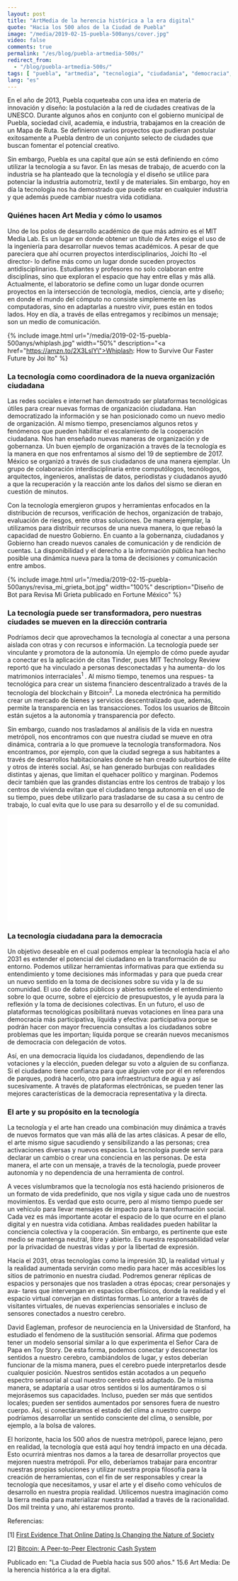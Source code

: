 ```yaml
---
layout: post
title: "ArtMedia de la herencia histórica a la era digital"
quote: "Hacia los 500 años de la Ciudad de Puebla"
image: "/media/2019-02-15-puebla-500anys/cover.jpg"
video: false
comments: true
permalink: "/es/blog/puebla-artmedia-500s/"
redirect_from:
  - "/blog/puebla-artmedia-500s/"
tags: [ "puebla", "artmedia", "tecnologia", "ciudadania", "democracia", "arte", "diseno", "innovacion", "cultura", "sociedad", "futuro" ]
lang: "es"
---
```


En el año de 2013, Puebla coqueteaba con una idea en materia de innovación y diseño: la postulación a la red de ciudades creativas de la UNESCO.  Durante algunos años en conjunto con el gobierno municipal de Puebla, sociedad civil, academia, e industria,  trabajamos en la creación de un Mapa de Ruta. Se definieron varios proyectos que pudieran postular exitosamente a Puebla dentro de un conjunto selecto de ciudades que buscan fomentar el potencial creativo.

Sin embargo, Puebla es una capital que aún se está definiendo en cómo utilizar la tecnología a su favor. En las mesas de trabajo, de acuerdo con la industria se ha planteado que la tecnología y el diseño se utilice para potenciar la industria automotriz, textil y de materiales. Sin embargo, hoy en día la tecnología nos ha demostrado que puede estar en cualquier industria y que además puede cambiar nuestra vida cotidiana.

### Quiénes hacen Art Media y cómo lo usamos
Uno de los polos de desarrollo académico de que más admiro es el MIT Media Lab. Es un lugar en donde obtener un título de Artes exige el uso de la ingeniería para desarrollar nuevos temas académicos. A pesar de que pareciera que ahí ocurren proyectos interdisciplinarios, Joichi Ito -el director- lo define más como un lugar donde suceden proyectos antidisciplinarios. Estudiantes y profesores no solo colaboran entre disciplinas, sino que exploran el espacio que hay entre ellas y más allá. Actualmente, el laboratorio se define como un lugar donde ocurren proyectos en la intersección de tecnología, medios, ciencia, arte y diseño; en donde el mundo del cómputo no consiste simplemente en las computadoras, sino en adaptarlas a nuestro vivir, pues están en todos lados. Hoy en día, a través de ellas entregamos y recibimos un mensaje; son un medio de comunicación.

{% include image.html url="/media/2019-02-15-puebla-500anys/whiplash.jpg" width="50%" description="<a href=\"https://amzn.to/2X3LslY\">Whiplash: How to Survive Our Faster Future by Joi Ito</a>" %}

### La tecnología como coordinadora de la nueva organización ciudadana

Las redes sociales e internet han demostrado ser plataformas tecnológicas útiles para crear nuevas formas de organización ciudadana. Han democratizado la información y se han posicionado como un nuevo medio de organización. Al mismo tiempo, presenciamos algunos retos y fenómenos que pueden habilitar el escalamiento de la cooperación ciudadana. Nos han enseñado nuevas maneras de organización y de gobernanza. Un buen ejemplo de organización a través de la tecnología es la manera en que nos enfrentamos al sismo del 19 de septiembre de 2017. México se organizó a través de sus ciudadanos de una manera ejemplar. Un grupo de colaboración interdisciplinaria entre computólogos, tecnólogos, arquitectos, ingenieros, analistas de datos, periodistas y ciudadanos ayudó a que la recuperación y la reacción ante los daños del sismo se dieran en cuestión de minutos.

Con la tecnología emergieron grupos y herramientas enfocados en la distribución de recursos, verificación de hechos, organización de trabajo, evaluación de riesgos, entre otras soluciones. De manera ejemplar, la utilizamos para distribuir recursos de una nueva manera, lo que rebasó la capacidad de nuestro Gobierno. En cuanto a la gobernanza, ciudadanos y Gobierno han creado nuevos canales de comunicación y de rendición de cuentas. La disponibilidad y el derecho a la información pública han hecho posible una dinámica nueva para la toma de decisiones y comunicación entre ambos.

{% include image.html url="/media/2019-02-15-puebla-500anys/revisa_mi_grieta_bot.jpg" width="100%" description="Diseño de Bot para Revisa Mi Grieta publicado en Fortune México" %}

### La tecnología puede ser transformadora, pero nuestras ciudades se mueven en la dirección contraria
Podríamos decir que aprovechamos la tecnología al conectar a una persona aislada con otras y con recursos e información. La tecnología puede ser vinculante y promotora de la autonomía. Un ejemplo de cómo puede ayudar a conectar es la aplicación de citas Tinder, pues MIT Technology Review reportó que ha vinculado a personas desconectadas y ha aumenta- do los matrimonios interraciales<sup>1 </sup>. Al mismo tiempo, tenemos una respues- ta tecnológica para crear un sistema financiero descentralizado a través de la tecnología del blockchain y Bitcoin<sup>2</sup>. La moneda electrónica ha permitido crear un mercado de bienes y servicios descentralizado que, además, permite la transparencia en las transacciones. Todos los usuarios de Bitcoin están sujetos a la autonomía y transparencia por defecto.

Sin embargo, cuando nos trasladamos al análisis de la vida en nuestra metrópoli, nos encontramos con que nuestra ciudad se mueve en otra dinámica, contraria a lo que promueve la tecnología transformadora. Nos encontramos, por ejemplo, con que la ciudad segrega a sus habitantes a través de desarrollos habitacionales donde se han creado suburbios de élite y otros de interés social. Así, se han generado burbujas con realidades distintas y ajenas, que limitan el quehacer político y marginan. Podemos decir también que las grandes distancias entre los centros de trabajo y los centros de vivienda evitan que el ciudadano tenga autonomía en el uso de su tiempo, pues debe utilizarlo para trasladarse de su casa a su centro de trabajo, lo cual evita que lo use para su desarrollo y el de su comunidad.

<iframe style="width:120px;height:240px;" marginwidth="0" marginheight="0" scrolling="no" frameborder="0" src="//ws-na.amazon-adsystem.com/widgets/q?ServiceVersion=20070822&OneJS=1&Operation=GetAdHtml&MarketPlace=US&source=ac&ref=tf_til&ad_type=product_link&tracking_id=devlabsmx-20&marketplace=amazon&region=US&placement=8416665958&asins=8416665958&linkId=3fda9d4ba4dc3992c5d5d84e5e1456e7&show_border=true&link_opens_in_new_window=true&price_color=333333&title_color=0d14e3&bg_color=ffffff">
</iframe>

### La tecnología ciudadana para la democracia

Un objetivo deseable en el cual podemos emplear la tecnología hacia el año 2031 es extender el potencial del ciudadano en la transformación de su entorno. Podemos utilizar herramientas informativas para que extienda su entendimiento y tome decisiones más informadas y para que pueda crear un nuevo sentido en la toma de decisiones sobre su vida y la de su comunidad. El uso de datos públicos y abiertos extiende el entendimiento sobre lo que ocurre, sobre el ejercicio de presupuestos, y le ayuda para la reflexión y la toma de decisiones colectivas. En un futuro, el uso de plataformas tecnológicas posibilitará nuevas votaciones en línea para una democracia más participativa, líquida y efectiva: participativa porque se podrán hacer con mayor frecuencia consultas a los ciudadanos sobre problemas que les importan; líquida porque se crearán nuevos mecanismos de democracia con delegación de votos.

Así, en una democracia líquida los ciudadanos, dependiendo de las votaciones y la elección, pueden delegar su voto a alguien de su confianza. Si el ciudadano tiene confianza para que alguien vote por él en referendos de parques, podrá hacerlo, otro para infraestructura de agua y así sucesivamente. A través de plataformas electrónicas, se pueden tener las mejores características de la democracia representativa y la directa.

### El arte y su propósito en la tecnología

La tecnología y el arte han creado una combinación muy dinámica a través de nuevos formatos que van más allá de las artes clásicas. A pesar de ello, el arte mismo sigue sacudiendo y sensibilizando a las personas; crea activaciones diversas y nuevos espacios. La tecnología puede servir para declarar un cambio o crear una conciencia en las personas. De esta manera, el arte con un mensaje, a través de la tecnología, puede proveer autonomía y no dependencia de una herramienta de control.

A veces vislumbramos que la tecnología nos está haciendo prisioneros de un formato de vida predefinido, que nos vigila y sigue cada uno de nuestros movimientos. Es verdad que esto ocurre, pero al mismo tiempo puede ser un vehículo para llevar mensajes de impacto para la transformación social. Cada vez es más importante acotar el espacio de lo que ocurre en el plano digital y en nuestra vida cotidiana. Ambas realidades pueden habilitar la conciencia colectiva y la cooperación. Sin embargo, es pertinente que este medio se mantenga neutral, libre y abierto. Es nuestra responsabilidad velar por la privacidad de nuestras vidas y por la libertad de expresión.

Hacia el 2031, otras tecnologías como la impresión 3D, la realidad virtual y la realidad aumentada servirán como medio para hacer más accesibles los sitios de patrimonio en nuestra ciudad. Podremos generar réplicas de espacios y personajes que nos trasladen a otras épocas; crear personajes y ava- tares que intervengan en espacios ciberfísicos, donde la realidad y el espacio virtual converjan en distintas formas. Lo anterior a través de visitantes virtuales, de nuevas experiencias sensoriales e incluso de sensores conectados a nuestro cerebro.

David Eagleman, profesor de neurociencia en la Universidad de Stanford, ha estudiado el fenómeno de la sustitución sensorial. Afirma que podemos tener un modelo sensorial similar a lo que experimenta el Señor Cara de Papa en Toy Story. De esta forma, podemos conectar y desconectar los sentidos a nuestro cerebro, cambiándolos de lugar, y estos deberían funcionar de la misma manera, pues el cerebro puede interpretarlos desde cualquier posición. Nuestros sentidos están acotados a un pequeño espectro sensorial al cual nuestro cerebro está adaptado. De la misma manera, se adaptaría a usar otros sentidos si los aumentáramos o si mejorásemos sus capacidades. Incluso, pueden ser más que sentidos locales; pueden ser sentidos aumentados por sensores fuera de nuestro cuerpo. Así, si conectáramos el estado del clima a nuestro cuerpo podríamos desarrollar un sentido consciente del clima, o sensible, por ejemplo, a la bolsa de valores.

El horizonte, hacia los 500 años de nuestra metrópoli, parece lejano, pero en realidad, la tecnología que está aquí hoy tendrá impacto en una década. Esto ocurrirá mientras nos damos a la tarea de desarrollar proyectos que mejoren nuestra metrópoli. Por ello, deberíamos trabajar para encontrar nuestras propias soluciones y utilizar nuestra propia filosofía para la creación de herramientas, con el fin de ser responsables y crear la tecnología que necesitamos, y usar el arte y el diseño como vehículos de desarrollo en nuestra propia realidad. Utilicemos nuestra imaginación como la tierra media para materializar nuestra realidad a través de la racionalidad. Dos mil treinta y uno, ahí estaremos pronto.


Referencias:

[1] [First Evidence That Online Dating Is Changing the Nature of Society](https://www.technologyreview.com/s/609091/first-evidence-that-online-dating-is-changing-the-nature-of-society/)

[2] [Bitcoin: A Peer-to-Peer Electronic Cash System](https://bitcoin.org/bitcoin.pdf)

Publicado en:
"La Ciudad de Puebla hacia sus 500 años."
15.6 Art Media: De la herencia histórica a la era digital.
